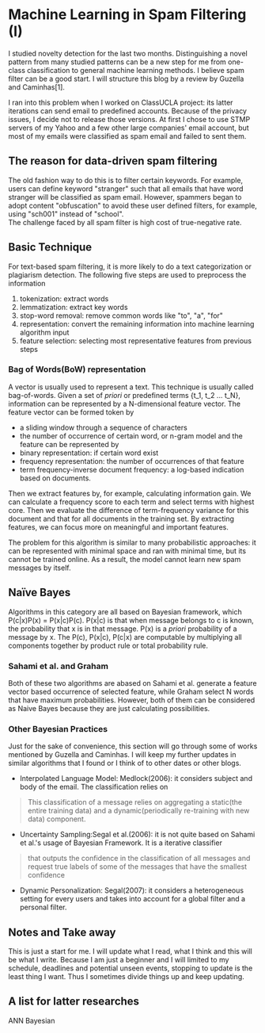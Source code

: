 # Machine Learning in Spam Filtering (I)

I studied novelty detection for the last two months. Distinguishing  a novel pattern from many studied patterns can be a new step for me from one-class classification to general machine learning methods. I believe spam filter can be a good start. I will structure this blog by a review by Guzella and Caminhas[1].

I ran into this problem when I worked on ClassUCLA project: its latter iterations can send email to predefined accounts. Because of the privacy issues, I decide not to release those versions. At first I chose to use STMP servers of my Yahoo and a few other large companies' email account, but most of my emails were classified as spam email and failed to sent them. 

## The reason for data-driven spam filtering 
The old fashion way to do this is to filter certain keywords. For example, users can define keyword "stranger" such that all emails that have word stranger will be classified as spam email. However, spammers began to adopt content "obfuscation" to avoid these user defined filters, for example, using "sch001" instead of "school".  
The challenge faced by all spam filter is high cost of true-negative rate. 

## Basic Technique
For text-based spam filtering, it is more likely to do a text categorization or plagiarism detection. The following five steps are used to preprocess the information
1. tokenization: extract words
2. lemmatization: extract key words 
3. stop-word removal: remove common words like "to", "a", "for"
4. representation: convert the remaining information into machine learning algorithm input 
5. feature selection: selecting most representative features from previous steps

### Bag of Words(BoW) representation
A vector is usually used to represent a text. This technique is usually called bag-of-words. Given a set of _priori_ or predefined terms {t_1, t_2 ... t_N}, information can be represented by a N-dimensional feature vector. The feature vector can be formed token  by 
* a sliding window through a sequence of characters
* the number of occurrence of certain word, or n-gram model
and the feature can be represented by 
* binary representation: if certain word exist 
* frequency representation: the number of occurrences of that feature 
* term frequency-inverse document frequency: a log-based indication based on documents. 

Then we extract features by, for example, calculating information gain. We can calculate a frequency score to each term and select terms with highest core. Then we evaluate the difference of term-frequency variance for this document and that for all documents in the training set. By extracting features, we can focus more on meaningful and important features. 

The problem for this algorithm is similar to many probabilistic approaches: it can be represented with minimal space and ran with minimal time, but its cannot be trained online. As a result, the model cannot learn new spam messages by itself.


## Naïve Bayes 
Algorithms in this category are all based on Bayesian framework, which P(c|x)P(x) = P(x|c)P(c). P(x|c) is that when message belongs to c is known, the probability that x is in that message. P(x) is a _priori_ probability of a message by x. 
The P(c), P(x|c), P(c|x) are computable by multiplying all components together by product rule or total probability rule. 

### Sahami et al. and Graham
Both of these two algorithms are abased on 
Sahami et al. generate a feature vector based occurrence of selected feature, while Graham select N words that have maximum probabilities. 
However, both of them can be considered as Naive Bayes because they are just calculating possibilities. 

### Other Bayesian Practices 
Just for the sake of convenience, this section will go through some of works mentioned by Guzella and Caminhas. I will keep my further updates in similar algorithms that I found or I think of to other dates or other blogs. 

* Interpolated Language Model: Medlock(2006): it considers subject and body of the email. The classification relies on 
> This classification of a message relies on aggregating a static(the entire training data) and a dynamic(periodically re-training with new data) component. 
* Uncertainty Sampling:Segal et al.(2006): it is not quite based on Sahami et al.'s usage of Bayesian Framework. It is a iterative classifier 
> that outputs the confidence in the classification of all messages and request true labels of some of the messages that have the smallest confidence
* Dynamic Personalization: Segal(2007): it considers a heterogeneous setting for every users and takes into account for a global filter and a personal filter. 


## Notes and Take away
This is just a start for me. I will update what I read, what I think and this will be what I write. Because I am just a beginner and I will limited to my schedule, deadlines and potential unseen events, stopping to update is the least thing I want. Thus I sometimes divide things up and keep updating.  

## A list for latter researches 
ANN
Bayesian 

